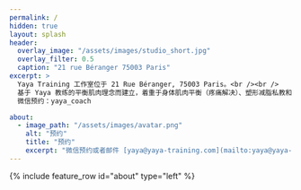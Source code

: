 ```yaml
---
permalink: /
hidden: true
layout: splash
header:
  overlay_image: "/assets/images/studio_short.jpg"
  overlay_filter: 0.5
  caption: "21 rue Béranger 75003 Paris"
excerpt: >
  Yaya Training 工作室位于 21 Rue Béranger, 75003 Paris。<br /><br />
  基于 Yaya 教练的平衡肌肉理念而建立，着重于身体肌肉平衡（疼痛解决）、塑形减脂私教和 8 人精品小班课程。<br /><br />
  微信预约：yaya_coach

about:
  - image_path: "/assets/images/avatar.png"
    alt: "预约"
    title: "预约"
    excerpt: "微信预约或者邮件 [yaya@yaya-training.com](mailto:yaya@yaya-training.com)"
---
```


{% include feature_row id="about" type="left" %}
